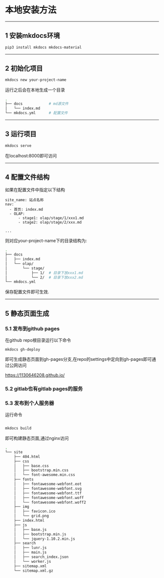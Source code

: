 # 本地安装方法
---
## 1 安装mkdocs环境
```bash
pip3 install mkdocs mkdocs-material
```

---
## 2 初始化项目

```bash
mkdocs new your-project-name
```

运行之后会在本地生成一个目录


```bash
.
├── docs            # md源文件
│   └── index.md    
└── mkdocs.yml      # 配置文件
```

---
## 3 运行项目

```bash
mkdocs serve
```
在localhost:8000即可访问

---
## 4 配置文件结构

如果在配置文件中指定以下结构

```
site_name: 站点名称
nav:
  - 首页: index.md
  - OLAP:
      - stage1: olap/stage/1/xxx1.md
      - stage2: olap/stage/2/xxx.md

...
```

则对应your-project-name下的目录结构为:

```bash
.
├── docs
│   ├── index.md
│   └── olap/
│       └── stage/
│           ├── 1/  # 目录下放xxx1.md
│           └── 2/  # 目录下放xxx2.md
└── mkdocs.yml
```

保存配置文件即可生效.

---
## 5 静态页面生成

### 5.1 发布到github pages

在github repo根目录运行以下命令

```mkdocs gh-deploy```

即可生成静态页面到gh-pages分支,在repo的settings中定向到gh-pages即可通过公网访问

https://1130646208.github.io/

### 5.2 gitlab也有gitlab pages的服务


### 5.3 发布到个人服务器

运行命令

```bash

mkdocs build

```
即可构建静态页面,通过nginx访问

```bash
.
└── site
    ├── 404.html
    ├── css
    │   ├── base.css
    │   ├── bootstrap.min.css
    │   └── font-awesome.min.css
    ├── fonts
    │   ├── fontawesome-webfont.eot
    │   ├── fontawesome-webfont.svg
    │   ├── fontawesome-webfont.ttf
    │   ├── fontawesome-webfont.woff
    │   └── fontawesome-webfont.woff2
    ├── img
    │   ├── favicon.ico
    │   └── grid.png
    ├── index.html
    ├── js
    │   ├── base.js
    │   ├── bootstrap.min.js
    │   └── jquery-1.10.2.min.js
    ├── search
    │   ├── lunr.js
    │   ├── main.js
    │   ├── search_index.json
    │   └── worker.js
    ├── sitemap.xml
    └── sitemap.xml.gz

```
